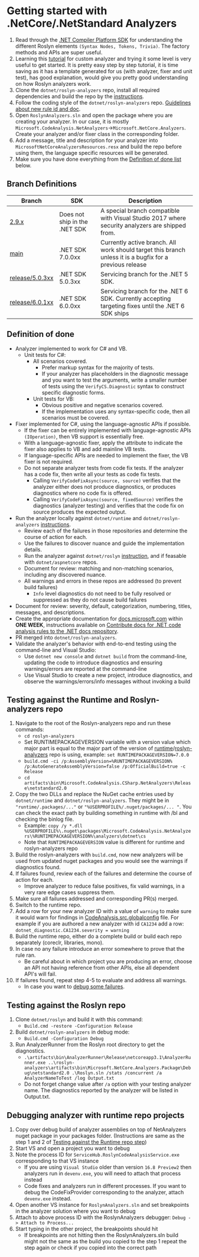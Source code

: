 # Getting started with .NetCore/.NetStandard Analyzers

1. Read through the [.NET Compiler Platform SDK](https://docs.microsoft.com/dotnet/csharp/roslyn-sdk/) for understanding the different Roslyn elements `(Syntax Nodes, Tokens, Trivia)`. The factory methods and APIs are super useful.  
2. Learning this [tutorial](https://docs.microsoft.com/dotnet/csharp/roslyn-sdk/tutorials/how-to-write-csharp-analyzer-code-fix) for custom analyzer and trying it some level is very useful to get started. It is pretty easy step by step tutorial, it is time saving as it has a template generated for us (with analyzer, fixer and unit test), has good explanation, would give you pretty good understanding on how Roslyn analyzers work.
3. Clone the `dotnet/roslyn-analyzers` repo, install all required dependencies and build the repo by the [instructions](https://github.com/dotnet/roslyn-analyzers#getting-started).
4. Follow the coding style of the `dotnet/roslyn-analyzers` repo. [Guidelines about new rule id and doc](https://github.com/dotnet/roslyn-analyzers/blob/main/GuidelinesForNewRules.md).
5. Open `RoslynAnalyzers.sln` and open the package where you are creating your analyzer. In our case, it is mostly `Microsoft.CodeAnalysis.NetAnalyzers`->`Microsoft.NetCore.Analyzers`. Create your analyzer and/or fixer class in the corresponding folder.  
6. Add a message, title and description for your analyzer into `MicrosoftNetCoreAnalyzersResources.resx` and build the repo before using them, the language specific resources will be generated.
7. Make sure you have done everything from the [Definition of done list](#definition-of-done) below.

## Branch Definitions

|Branch| SDK | Description|
|--------|--------|--------|
|[2.9.x](https://github.com/dotnet/roslyn-analyzers/tree/2.9.x)| Does not ship in the .NET SDK | A special branch compatible with Visual Studio 2017 where security analyzers are shipped from.
|[main](https://github.com/dotnet/roslyn-analyzers/tree/main)| .NET SDK 7.0.0xx  | Currently active branch. All work should target this branch unless it is a bugfix for a previous release
|[release/5.0.3xx](https://github.com/dotnet/roslyn-analyzers/tree/release/5.0.3xx)| .NET SDK 5.0.3xx | Servicing branch for the .NET 5 SDK.
|[release/6.0.1xx](https://github.com/dotnet/roslyn-analyzers/tree/release/6.0.1xx)| .NET SDK 6.0.0xx | Servicing branch for the .NET 6 SDK. Currently accepting targeting fixes until the .NET 6 SDK ships

## Definition of done

- Analyzer implemented to work for C# and VB.
  - Unit tests for C#:
    - All scenarios covered.
      - Prefer markup syntax for the majority of tests.
      - If your analyzer has placeholders in the diagnostic message and you want to test the arguments, write a smaller number of tests using the `VerifyCS.Diagnostic` syntax to construct specific diagnostic forms.
    - Unit tests for VB:
      - Obvious positive and negative scenarios covered.
      - If the implementation uses any syntax-specific code, then all scenarios must be covered.
- Fixer implemented for C#, using the language-agnostic APIs if possible.
  - If the fixer can be entirely implemented with language-agnostic APIs `(IOperation)`, then VB support is essentially free.
  - With a language-agnostic fixer, apply the attribute to indicate the fixer also applies to VB and add mainline VB tests.
  - If language-specific APIs are needed to implement the fixer, the VB fixer is not required.
  - Do not separate analyzer tests from code fix tests. If the analyzer has a code fix, then write all your tests as code fix tests.
    - Calling `VerifyCodeFixAsync(source, source)` verifies that the analyzer either does not produce diagnostics, or produces diagnostics where no code fix is offered.
    - Calling `VerifyCodeFixAsync(source, fixedSource)` verifies the diagnostics (analyzer testing) and verifies that the code fix on source produces the expected output.
- Run the analyzer locally against `dotnet/runtime` and `dotnet/roslyn-analyzers` [instructions](#Testing-against-the-Runtime-and-Roslyn-analyzers-repo).
  - Review each of the failures in those repositories and determine the course of action for each.
  - Use the failures to discover nuance and guide the implementation details.
  - Run the analyzer against `dotnet/roslyn` [instruction](#Testing-against-the-Roslyn-repo), and if feasable with `dotnet/aspnetcore` repos.
  - Document for review: matching and non-matching scenarios, including any discovered nuance.
  - All warnings and errors in these repos are addressed (to prevent build failures)
    - `Info` level diagnostics do not need to be fully resolved or suppressed as they do not cause build failures
- Document for review: severity, default, categorization, numbering, titles, messages, and descriptions.
- Create the appropriate documentation for [docs.microsoft.com](https://github.com/dotnet/docs/tree/main/docs/fundamentals/code-analysis/quality-rules) within **ONE WEEK**, instructions available on [Contribute docs for .NET code analysis rules to the .NET docs repository](https://docs.microsoft.com/contribute/dotnet/dotnet-contribute-code-analysis).
- PR merged into `dotnet/roslyn-analyzers`.
- Validate the analyzer's behavior with end-to-end testing using the command-line and Visual Studio:
  - Use `dotnet new console` and `dotnet build` from the command-line, updating the code to introduce diagnostics and ensuring warnings/errors are reported at the command-line
  - Use Visual Studio to create a new project, introduce diagnostics, and observe the warnings/errors/info messages without invoking a build

## Testing against the Runtime and Roslyn-analyzers repo

1. Navigate to the root of the Roslyn-analyzers repo and run these commands:
    - `cd roslyn-analyzers`
    - Set RUNTIMEPACKAGEVERSION variable with a version value which major part is equal to the major part of the version of  [runtime](https://github.com/dotnet/runtime/blob/main/eng/Versions.props#L53)/[roslyn-analyzers](https://github.com/dotnet/roslyn-analyzers/blob/main/eng/Versions.props#L50) repo is using, example: `set RUNTIMEPACKAGEVERSION=7.0.0`
    - `build.cmd -ci /p:AssemblyVersion=%RUNTIMEPACKAGEVERSION% /p:AutoGenerateAssemblyVersion=false /p:OfficialBuild=true -c Release`
    - `cd artifacts\bin\Microsoft.CodeAnalysis.CSharp.NetAnalyzers\Release\netstandard2.0`
2. Copy the two DLLs and replace the NuGet cache entries used by `dotnet/runtime` and `dotnet/roslyn-analyzers`. They might be in `"runtime/.packages/..."` or `"%USERPROFILE%/.nuget/packages/... "`. You can check the exact path by building something in runtime with /bl and checking the binlog file.
    - Example: `copy /y *.dll %USERPROFILE%\.nuget\packages\Microsoft.CodeAnalysis.NetAnalyzers\%RUNTIMEPACKAGEVERSION%\analyzers\dotnet\cs`
    - Note that `RUNTIMEPACKAGEVERSION` value is different for runtime and roslyn-analyzers repo
3. Build the roslyn-analyzers with `build.cmd`, now new analyzers will be used from updated nuget packages and you would see the warnings if diagnostics found.
4. If failures found, review each of the failures and determine the course of action for each.
    - Improve analyzer to reduce false positives, fix valid warnings, in a very rare edge cases suppress them.
5. Make sure all failures addressed and corresponding PR(s) merged.
6. Switch to the runtime repo.
7. Add a row for your new analyzer ID with a value of `warning` to make sure it would warn for findings in [CodeAnalysis.src.globalconfig](https://github.com/dotnet/runtime/blob/main/eng/CodeAnalysis.src.globalconfig) file. For example if you are authored a new analyzer with id `CA1234` add a row: `dotnet_diagnostic.CA1234.severity = warning`
8. Build the runtime repo, either do a complete build or build each repo separately (coreclr, libraries, mono).
9. In case no any failure introduce an error somewhere to prove that the rule ran.
    - Be careful about in which project you are producing an error, choose an API not having reference from other APIs, else all dependent API's will fail.
10. If failures found, repeat step 4-5 to evaluate and address all warnings.
    - In case you want to [debug some failures](#debugging-analyzer-with-runtime-repo-projects).

## Testing against the Roslyn repo

1. Clone `dotnet/roslyn` and build it with this command:
    - `Build.cmd -restore -Configuration Release`
2. Build `dotnet/roslyn-analyzers` in debug mode:
    - `Build.cmd -Configuration Debug`
3. Run AnalyzerRunner from the Roslyn root directory to get the diagnostics.
    - `.\artifacts\bin\AnalyzerRunner\Release\netcoreapp3.1\AnalyzerRunner.exe ..\roslyn-analyzers\artifacts\bin\Microsoft.NetCore.Analyzers.Package\Debug\netstandard2.0 .\Roslyn.sln /stats /concurrent /a AnalyzerNameToTest /log Output.txt`
    - Do not forget change value after `/a` option with your testing analyzer name.
The diagnostics reported by the analyzer will be listed in Output.txt.

## Debugging analyzer with runtime repo projects

1. Copy over debug build of analyzer assemblies on top of NetAnalyzers nuget package in your packages folder. (Instructions are same as the step 1 and 2 of [Testing against the Runtime repo step](#testing-against-the-runtime-and-roslyn-analyzers-repo))
2. Start VS and open a project you want to debug
3. Note the process ID for `ServiceHub.RoslynCodeAnalysisService.exe` corresponding to that VS instance
    - If you are using `Visual Studio` older than version `16.8 Preview2` then analyzers run in `devenv.exe`, you will need to attach that process instead
    - Code fixes and analyzers run in different processes. If you want to debug the CodeFixProvider corresponding to the analyzer, attach `devenv.exe` instead.
4. Open another VS instance for `RoslynAnalyzers.sln` and set breakpoints in the analyzer solution where you want to debug
5. Attach to above process ID with the RoslynAnalyzers debugger: `Debug -> Attach to Process...`
6. Start typing in the other project, the breakpoints should hit
    - If breakpoints are not hitting then the RoslynAnalyzers.sln build might not the same as the build you copied to the step 1 repeat the step again or check if you copied into the correct path
